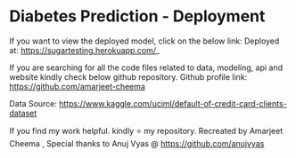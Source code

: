 # Diabetes Prediction - Deployment
If you want to view the deployed model, click on the below link: Deployed at: https://sugartesting.herokuapp.com/_

If you are searching for all the code files related to data, modeling, api and website kindly check below github repository. Github profile link: https://github.com/amarjeet-cheema

Data Source: https://www.kaggle.com/uciml/default-of-credit-card-clients-dataset

If you find my work helpful. kindly ⭐️ my repository.
Recreated by Amarjeet Cheema , Special thanks to Anuj Vyas @ https://github.com/anujvyas 
